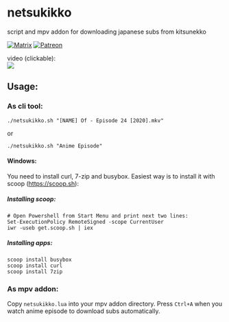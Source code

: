 # netsukikko
script and mpv addon for downloading japanese subs from kitsunekko

[![Matrix](https://img.shields.io/badge/Japanese_study_room-join-green.svg)](https://app.element.io/#/room/#djt:g33k.se) [![Patreon](https://img.shields.io/badge/support-patreon-orange)](https://www.patreon.com/ajatt_tools)

video (clickable):  
[![](https://img.youtube.com/vi/6ezuoT7vHHc/hq1.jpg)](https://www.youtube.com/watch?v=6ezuoT7vHHc "netsukikko")

## Usage:
### As cli tool:
`./netsukikko.sh "[NAME] Of - Episode 24 [2020].mkv"`

or

`./netsukikko.sh "Anime Episode"`

#### Windows:
You need to install curl, 7-zip and busybox. Easiest way is to install it with scoop (https://scoop.sh): 
##### Installing scoop:
```
# Open Powershell from Start Menu and print next two lines:
Set-ExecutionPolicy RemoteSigned -scope CurrentUser
iwr -useb get.scoop.sh | iex
```
##### Installing apps:
```
scoop install busybox 
scoop install curl
scoop install 7zip
```

### As mpv addon:
Copy `netsukikko.lua` into your mpv addon directory. Press `Ctrl+A` when you watch anime episode to download subs automatically.
